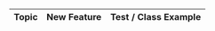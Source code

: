 | Topic                               | New Feature                                                                            | Test / Class Example                                                                                                                                                                                                                     |
|-------------------------------------|----------------------------------------------------------------------------------------|------------------------------------------------------------------------------------------------------------------------------------------------------------------------------------------------------------------------------------------|
